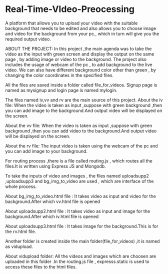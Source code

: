 # Real-Time-VIdeo-Preocessing
A platform that allows you to upload your video with the suitable background that needs to be edited and also allows you to choose image and video for the background from your pc., which in turn will give you the required output video.

ABOUT THE PROJECT:
In this project ,the main agenda was to take the video as the input with green screen and display the output on the same page , by adding image or video to the background.
The project also includes the usage of webcam of the pc , to add background to the live video.
We can also have different background color other than green , by changing the color coordinates in the specified files.


All the files are saved inside a folder called file_for_videos.
Signup page is named as mysignup and login page is named mylogin.

The files named iv,vv and rv are the main source of this project.
About the iv file:
When the video is taken as input ,suppose with green background ,then you can add image to the background.And output video will be displayed on the screen.

About the vv file:
When the video is taken as input ,suppose with green background ,then you can add video to the background.And output video will be displayed on the screen.

About the rv file:
The input video is taken using the webcam of the pc and you can add image to your background.

For routing process ,there is a file called routing.js , which routes all the files.It is written using Express JS and Mongodb.

To take the inputs of video and images , the files named uploadsupp2 ,uploadsupp3 and bg_img_to_video are used , which are interface of the whole process.

About bg_img_to_video.html file :
It takes video as input and video for the background.After which vv.html file is opened

About uploadsupp2.html file :
It takes video as input and image for the background.After which iv.html file is opened

About uploadsupp3.html file :
It takes image for the background.This is for the rv.html file.

Another folder is created inside the main folder(file_for_videos) ,it is named as vidupload.

About vidupload folder:
All the videos and images which are choosen are uploaded in this folder .In the routing.js file , expresss.static is used to access these files to the html files.
